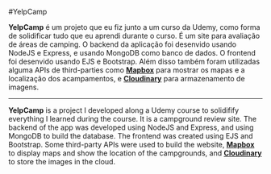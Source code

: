 #YelpCamp

**YelpCamp** é um projeto que eu fiz junto a um curso da Udemy, como forma de solidificar tudo que eu aprendi durante o curso. É um site para avaliação de áreas de camping.
O backend da aplicação foi desenvido usando NodeJS e Express, e usando MongoDB como banco de dados. O frontend foi desenvido usando EJS e Bootstrap.
Além disso também foram utilizadas alguma APIs de third-parties como **[Mapbox](https://www.mapbox.com/)** para mostrar os mapas e a localização dos acampamentos, e **[Cloudinary](https://cloudinary.com/)** para armazenamento de imagens.

---

**YelpCamp** is a project I developed along a Udemy course to solidifify everything I learned during the course. It is a campground review site. The backend of the app was developed using NodeJS and Express, and using MongoDB to build the database. The frontend was created using EJS and Bootstrap.
Some third-party APIs were used to build the website, **[Mapbox](https://www.mapbox.com/)** to display maps and show the location of the campgrounds, and **[Cloudinary](https://cloudinary.com/)** to store the images in the cloud.